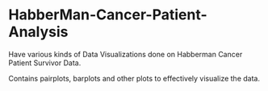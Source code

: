 # HabberMan-Cancer-Patient-Analysis
Have various kinds of Data Visualizations done on Habberman Cancer Patient Survivor Data.

Contains pairplots, barplots and other plots to effectively visualize the data.
